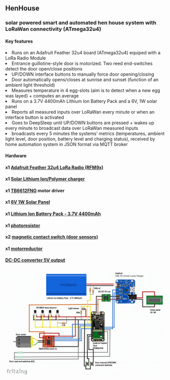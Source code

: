 <h2>HenHouse</h2>
<h3>solar powered smart and automated hen house system with LoRaWan connectivity (ATmega32u4)</h3>

<h4>Key features</h4>
<li>Runs on an Adafruit Feather 32u4 board (ATmega32u4) equiped with a LoRa Radio Module</li>
<li>Entrance guillotine-style door is motorized. Two reed end-switches detect the door open/close positions</li>
<li>UP/DOWN interface buttons to manually force door opening/closing</li>
<li>Door automatically opens/closes at sunrise and sunset (function of an ambient light threshold)</li>
<li>Measures temperature in 4 egg-slots (aim is to detect when a new egg was layed) + computes an average</li>
<li>Runs on a 3.7V 4400mAh Lithium Ion Battery Pack and a 6V, 1W solar panel</li>
<li>Reports all measured inputs over LoRaWan every minute or when an interface button is activated</li>
<li>Goes to DeepSleep until UP/DOWN buttons are pressed + wakes up every minute to broadcast data over LoRaWan measured inputs</li>
<li>broadcasts every 5 minutes the systems’ metrics (temperatures, ambient light level, door position, battery level and charging status), received by home automation system in JSON format via MQTT broker</li>

<h4>Hardware</h4>
<h4>x1 <a title="https://learn.adafruit.com/adafruit-feather-32u4-radio-with-lora-radio-module" href="https://learn.adafruit.com/adafruit-feather-32u4-radio-with-lora-radio-module">Adafruit Feather 32u4 LoRa Radio (RFM9x)</a></h4>
<h4>x1 <a title="https://www.adafruit.com/product/390" href="https://www.adafruit.com/product/390">Solar Lithium Ion/Polymer charger</a></h4>
<h4>x1 <a title="https://www.sparkfun.com/products/14451" href="https://www.sparkfun.com/products/14451">TB6612FNG</a> motor driver</h4>
<h4>x1 <a title="https://www.adafruit.com/product/3809" href="https://www.adafruit.com/product/3809">6V 1W Solar Panel</a></h4>
<h4>x1 <a title="https://www.adafruit.com/product/354" href="https://www.adafruit.com/product/354">Lithium Ion Battery Pack - 3.7V 4400mAh </a></h4>
<h4>x1 <a title="https://www.adafruit.com/product/161" href="https://www.adafruit.com/product/161">photoresistor</a></h4>
<h4>x2 <a title="https://www.adafruit.com/product/375" href="https://www.adafruit.com/product/375">magnetic contact switch (door sensors) </a></h4>
<h4>x1 <a title="https://fr.banggood.com/DC-3V-6V-DC-1120-Gear-Motor-TT-Motor-for-Arduino-Smart-Car-Robot-DIY-p-1260117.html?gmcCountry=FR&currency=EUR&createTmp=1&utm_source=googleshopping&utm_medium=cpc_bgcs&utm_content=frank&utm_campaign=frank-ssc-frg-all-newcustom-ncv90-0420-19cov&ad_id=432079764870&gclid=CjwKCAjwqJ_1BRBZEiwAv73uwHZhEckRz5Eav4Dp6Mn5L4VXrPPJgIvCz8bU5mNYyqQY7Lxo8AMxjRoCXJcQAvD_BwE&cur_warehouse=CN" href="https://fr.banggood.com/DC-3V-6V-DC-1120-Gear-Motor-TT-Motor-for-Arduino-Smart-Car-Robot-DIY-p-1260117.html?gmcCountry=FR&currency=EUR&createTmp=1&utm_source=googleshopping&utm_medium=cpc_bgcs&utm_content=frank&utm_campaign=frank-ssc-frg-all-newcustom-ncv90-0420-19cov&ad_id=432079764870&gclid=CjwKCAjwqJ_1BRBZEiwAv73uwHZhEckRz5Eav4Dp6Mn5L4VXrPPJgIvCz8bU5mNYyqQY7Lxo8AMxjRoCXJcQAvD_BwE&cur_warehouse=CN">motorreductor </a></h4>
<h4><a title="https://www.banggood.com/DC-2V-24V-To-5V-28V-2A-Step-Up-Boost-Converter-Power-Supply-Module-Adjustable-Regulator-Board-p-1566600.html?rmmds=search&cur_warehouse=CN" href="https://www.banggood.com/DC-2V-24V-To-5V-28V-2A-Step-Up-Boost-Converter-Power-Supply-Module-Adjustable-Regulator-Board-p-1566600.html?rmmds=search&cur_warehouse=CN">DC-DC converter 5V output</a></h4>




<p align="center"> <img src="/Hardware/HenHouse schematics.png" width="702" title="Schematics"> </p> <br /><br />